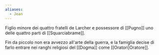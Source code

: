 ```yaml
---
aliases:
  - Jean
---
```



Figlio minore dei quattro fratelli de Larcher e possessore di [[Pugno]] uno delle quattro parti di [[Squarciabrame]]. 

Fin da piccolo non era avvezzo all'arte della guerra, e la famiglia decise di farlo entrare nei ranghi religiosi del [[Dogma]] come [[Oratori|Oratore]].


